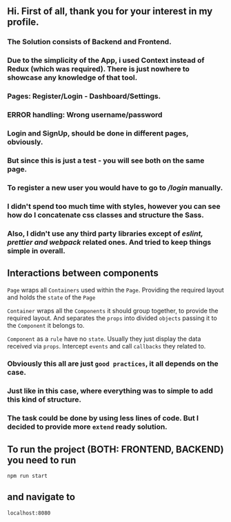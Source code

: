 ## Hi. First of all, thank you for your interest in my profile.

### The Solution consists of Backend and Frontend.

### Due to the simplicity of the App, i used Context instead of Redux (which was required). There is just nowhere to showcase any knowledge of that tool.

### Pages: Register/Login - Dashboard/Settings.

### ERROR handling: Wrong username/password

### Login and SignUp, should be done in different pages, obviously.

### But since this is just a test - you will see both on the same page.

### To register a new user you would have to go to _**/login**_ manually.

### I didn't spend too much time with styles, however you can see how do I concatenate css classes and structure the Sass.

### Also, I didn't use any third party libraries except of **_eslint, prettier and webpack_** related ones. And tried to keep things simple in overall.

## Interactions between components

`Page` wraps all `Containers` used within the `Page`. Providing the required layout and holds the `state` of the `Page`

`Container` wraps all the `Components` it should group together, to provide the required layout. And separates the `props` into divided `objects` passing it to the `Component` it belongs to.

`Component` as a `rule` have no `state`. Usually they just display the data received via `props`. Intercept `events` and call `callbacks` they related to.

### Obviously this all are just `good practices`, it all depends on the case.

### Just like in this case, where everything was to simple to add this kind of structure.

### The task could be done by using less lines of code. But I decided to provide more `extend` ready solution.

## To run the project (BOTH: FRONTEND, BACKEND) you need to run

```
npm run start
```

## and navigate to

```
localhost:8080
```
